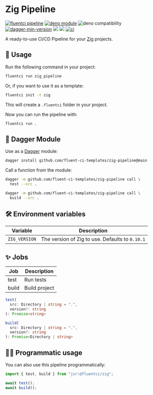 # Zig Pipeline

[![fluentci pipeline](https://shield.fluentci.io/x/zig_pipeline)](https://pkg.fluentci.io/zig_pipeline)
[![deno module](https://shield.deno.dev/x/zig_pipeline)](https://deno.land/x/zig_pipeline)
![deno compatibility](https://shield.deno.dev/deno/^1.42)
[![dagger-min-version](https://shield.fluentci.io/dagger/v0.11.7)](https://dagger.io)
[![](https://jsr.io/badges/@fluentci/zig)](https://jsr.io/@fluentci/zig)
[![](https://img.shields.io/codecov/c/gh/fluent-ci-templates/zig-pipeline)](https://codecov.io/gh/fluent-ci-templates/zig-pipeline)
[![ci](https://github.com/fluent-ci-templates/zig-pipeline/actions/workflows/ci.yml/badge.svg)](https://github.com/fluent-ci-templates/zig-pipeline/actions/workflows/ci.yml)


A ready-to-use CI/CD Pipeline for your [Zig](https://ziglang.org/) projects.

## 🚀 Usage

Run the following command in your project:

```bash
fluentci run zig_pipeline
```

Or, if you want to use it as a template:

```bash
fluentci init -t zig
```

This will create a `.fluentci` folder in your project.

Now you can run the pipeline with:

```bash
fluentci run .
```

## 🧩 Dagger Module

Use as a [Dagger](https://dagger.io) module:

```bash
dagger install github.com/fluent-ci-templates/zig-pipeline@main
```

Call a function from the module:

```bash
dagger -m github.com/fluent-ci-templates/zig-pipeline call \
  test --src .

dagger -m github.com/fluent-ci-templates/zig-pipeline call \
  build --src .
```

## 🛠️ Environment variables

| Variable        | Description                                    |
| --------------- | ---------------------------------------------- |
| `ZIG_VERSION`   | The version of Zig to use. Defaults to `0.10.1` |

## ✨ Jobs

| Job       | Description   |
| --------- | ------------- |
| test      | Run tests     |
| build     | Build project |

```typescript
test(
  src: Directory | string = ".",
  version?: string
): Promise<string>

build(
  src: Directory | string = ".",
  version?: string
): Promise<Directory | string>
```

## 👨‍💻 Programmatic usage

You can also use this pipeline programmatically:

```ts
import { test, build } from "jsr:@fluentci/zig";

await test();
await build();
```
